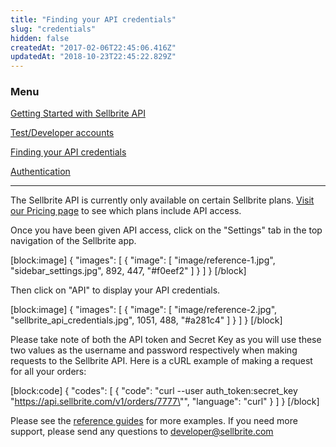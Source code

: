 ```yaml
---
title: "Finding your API credentials"
slug: "credentials"
hidden: false
createdAt: "2017-02-06T22:45:06.416Z"
updatedAt: "2018-10-23T22:45:22.829Z"
---
```

### Menu

[Getting Started with Sellbrite API](/Sellbrite-API)

[Test/Developer accounts](dev-accounts)

[Finding your API credentials](credentials)

[Authentication](authentication)

---

The Sellbrite API is currently only available on certain Sellbrite plans. [Visit our Pricing page](https://www.sellbrite.com/pricing-pro/) to see which plans include API access.

Once you have been given API access, click on the "Settings" tab in the top navigation of the Sellbrite app.

[block:image]
{
  "images": [
    {
      "image": [
        "image/reference-1.jpg",
        "sidebar_settings.jpg",
        892,
        447,
        "#f0eef2"
      ]
    }
  ]
}
[/block]

Then click on "API" to display your API credentials.

[block:image]
{
  "images": [
    {
      "image": [
        "image/reference-2.jpg",
        "sellbrite_api_credentials.jpg",
        1051,
        488,
        "#a281c4"
      ]
    }
  ]
}
[/block]

Please take note of both the API token and Secret Key as you will use these two values as the username and password respectively when making requests to the Sellbrite API. Here is a cURL example of making a request for all your orders:

[block:code]
{
  "codes": [
    {
      "code": "curl --user auth_token:secret_key \"https://api.sellbrite.com/v1/orders/7777\"",
      "language": "curl"
    }
  ]
}
[/block]

Please see the [reference guides](reference/introduction) for more examples. If you need more support, please send any questions to [developer@sellbrite.com](mailto:developer@sellbrite.com)
